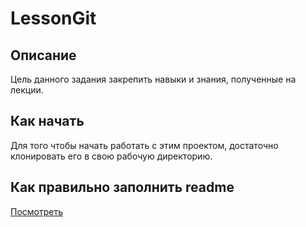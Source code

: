 # LessonGit

## Описание
Цель данного задания закрепить навыки и знания, полученные на лекции.

## Как начать
Для того чтобы начать работать с этим проектом, достаточно клонировать его в свою рабочую директорию.

## Как правильно заполнить readme
[Посмотреть](https://docs.github.com/en/repositories/managing-your-repositorys-settings-and-features/customizing-your-repository/about-readmes)
